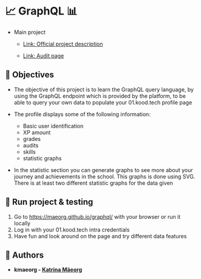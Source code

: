 # 📈 GraphQL 📊

- Main project

  - [Link: Official project description](https://github.com/01-edu/public/tree/master/subjects/graphql)

  - [Link: Audit page](https://github.com/01-edu/public/tree/master/subjects/graphql/audit)


## 📅 Objectives  
- The objective of this project is to learn the GraphQL query language, by using the GraphQL endpoint which is provided by the platform, to be able to query your own data to populate your 01.kood.tech profile page

- The profile displays some of the following information:
  - Basic user identification
  - XP amount
  - grades
  - audits
  - skills
  - statistic graphs

- In the statistic section you can generate graphs to see more about your journey and achievements in the school. This graphs is done using SVG. There is at least two different statistic graphs for the data given

## 🏃 Run project & testing

1. Go to https://maeorg.github.io/graphql/ with your browser or run it locally  
2. Log in with your 01.kood.tech intra credentials
3. Have fun and look around on the page and try different data features

## 🎨 Authors 

- **kmaeorg - [Katrina Mäeorg](https://www.linkedin.com/in/katrina-maeorg/)**
